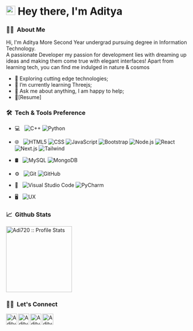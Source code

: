 
<h1 >
    <img src="https://media.giphy.com/media/hvRJCLFzcasrR4ia7z/giphy.gif" width="25px"> Hey there, I'm Aditya
</h1>

<h3>👨‍💻 &nbsp;About Me</h3>

<p>
Hi, I'm Aditya More Second Year undergrad pursuing degree in Information Technology. <br>
A passionate Developer my passion for development lies with dreaming up ideas and making them come true with elegant interfaces!
Apart from learning tech, you can find me indulged in nature & cosmos
</p>

- 🤔 Exploring cutting edge technologies;
- 🌱 I’m currently learning Threejs; 
- 💬 Ask me about anything, I am happy to help;
- 📝[Resume]

<h3> 🛠 &nbsp;Tech & Tools Preference</h3>

- 💻 &nbsp;
  ![C++](https://img.shields.io/badge/-C++-333333?style=flat&logo=C%2B%2B&logoColor=00599C)
  ![Python](https://img.shields.io/badge/-Python-333333?style=flat&logo=python)
- 🌐 &nbsp;
  ![HTML5](https://img.shields.io/badge/-HTML5-E34F26?style=flat&logo=html5&logoColor=white)
  ![CSS](https://img.shields.io/badge/-CSS-1572B6?style=flat&logo=css3&logoColor=white)
  ![JavaScript](https://img.shields.io/badge/-JavaScript-eed718?style=flat&logo=javascript&logoColor=ffffff)
  ![Bootstrap](https://img.shields.io/badge/-Bootstrap-563D7C?style=flat&logo=bootstrap&logoColor=white)
  ![Node.js](https://img.shields.io/badge/-Node.js-3C873A?style=flat&logo=Node.js&logoColor=white")
  ![React](https://img.shields.io/badge/-React-000000?style=flat&logo=react&logoColor=00c8ff")
  ![Next.js](https://img.shields.io/badge/-Next.js-000000?style=flat&logo=next.js)
  ![Tailwind](https://img.shields.io/badge/-Tailwind-111111?style=flat&logo=tailwindcss)


  
- 🛢 &nbsp;
  ![MySQL](https://img.shields.io/badge/-MySQL-F29111?style=flat&logo=mysql&logoColor=FFFFFF)
  ![MongoDB](https://img.shields.io/badge/-MongoDB-4DB33D?style=flat&logo=mongodb&logoColor=FFFFFF)
- ⚙️ &nbsp;
  ![Git](http://img.shields.io/badge/-Git-F1502F?style=flat&logo=git&logoColor=FFFFFF)
  ![GitHub](http://img.shields.io/badge/-Github-000000?style=flat&logo=github&logoColor=FFFFFF)
- 🔧 &nbsp;
  ![Visual Studio Code](https://img.shields.io/badge/-Visual%20Studio%20Code-333333?style=flat&logo=visual-studio-code&logoColor=007ACC)
  ![PyCharm](https://img.shields.io/badge/-Pycharm-333333?style=flat&logo=pycharm&logoColor=92E969)
- 🖥 &nbsp;
  ![UX](https://img.shields.io/badge/-AdobeXD-333333?style=flat&logo=adobe-xd)


<h3> 📈 &nbsp;Github Stats</h3>

<a href="https://github.com/Adi720">
  
   <p ><img height="180em" src="https://github-readme-stats.vercel.app/api?username=Adi720&show_icons=true&theme=algolia" alt="Adi720 :: Profile Stats" /></p>

</a>


<h3> 🤝🏻 &nbsp;Let's Connect</h3>


<a href="https://www.linkedin.com/in/aditya-more-a76b251b0/">
  <img align="left" alt="Aditya's LinkdeIN" width="30px" src="https://www.svgrepo.com/show/81143/linkedin.svg" />
</a>

<a href="https://leetcode.com/Adi720/">
  <img align="left" alt="Aditya's LeetCode" width="30px" src="https://www.svgrepo.com/show/306328/leetcode.svg" />
</a>

<a href="mailto:adityamore360123@gmail.com">
  <img align="left" alt="Aditya's Gmail" width="30px" src="https://www.svgrepo.com/show/303161/gmail-icon-logo.svg" />
</a>

<a href="https://www.instagram.com/adityamore_722/">
  <img align="left" alt="Aditya's Insta" width="30px" src="https://www.svgrepo.com/show/157806/instagram.svg" />
</a>




